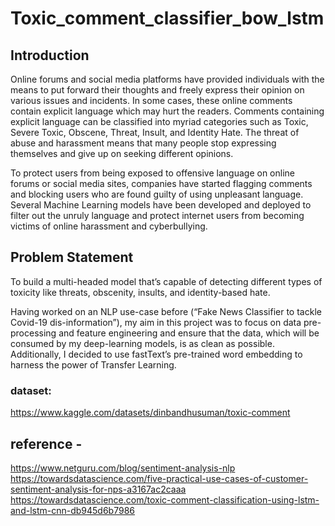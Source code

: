 # Toxic_comment_classifier_bow_lstm

## Introduction

Online forums and social media platforms have provided individuals with the means to put forward their thoughts and freely express their opinion on various issues and incidents. In some cases, these online comments contain explicit language which may hurt the readers. Comments containing explicit language can be classified into myriad categories such as Toxic, Severe Toxic, Obscene, Threat, Insult, and Identity Hate. The threat of abuse and harassment means that many people stop expressing themselves and give up on seeking different opinions.

To protect users from being exposed to offensive language on online forums or social media sites, companies have started flagging comments and blocking users who are found guilty of using unpleasant language. Several Machine Learning models have been developed and deployed to filter out the unruly language and protect internet users from becoming victims of online harassment and cyberbullying.

## Problem Statement

To build a multi-headed model that’s capable of detecting different types of toxicity like threats, obscenity, insults, and identity-based hate.

Having worked on an NLP use-case before (“Fake News Classifier to tackle Covid-19 dis-information”), my aim in this project was to focus on data pre-processing and feature engineering and ensure that the data, which will be consumed by my deep-learning models, is as clean as possible. Additionally, I decided to use fastText’s pre-trained word embedding to harness the power of Transfer Learning.

### dataset:
https://www.kaggle.com/datasets/dinbandhusuman/toxic-comment



## reference - 
https://www.netguru.com/blog/sentiment-analysis-nlp
https://towardsdatascience.com/five-practical-use-cases-of-customer-sentiment-analysis-for-nps-a3167ac2caaa
https://towardsdatascience.com/toxic-comment-classification-using-lstm-and-lstm-cnn-db945d6b7986


